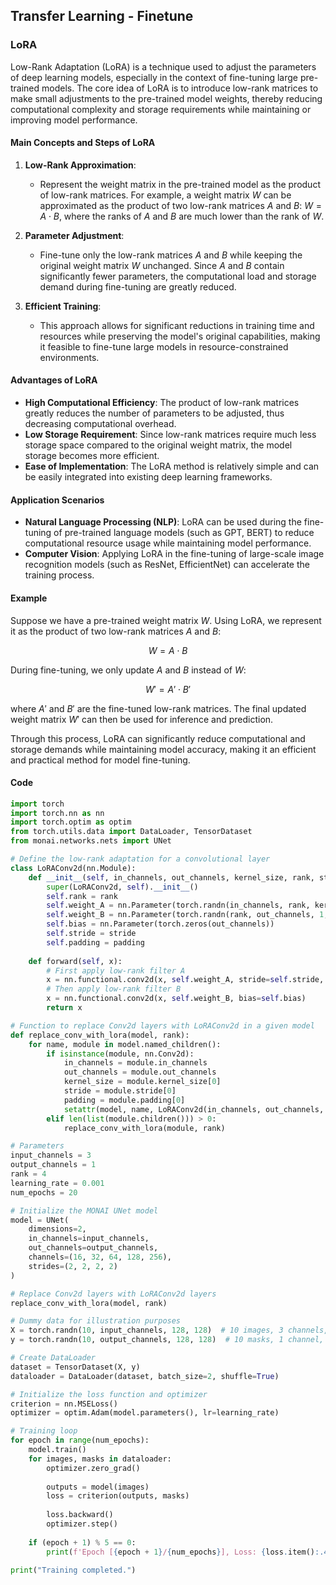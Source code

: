 

## Transfer Learning - Finetune

### LoRA

Low-Rank Adaptation (LoRA) is a technique used to adjust the parameters of deep learning models, especially in the context of fine-tuning large pre-trained models. The core idea of LoRA is to introduce low-rank matrices to make small adjustments to the pre-trained model weights, thereby reducing computational complexity and storage requirements while maintaining or improving model performance.

#### Main Concepts and Steps of LoRA

1. **Low-Rank Approximation**:
   - Represent the weight matrix in the pre-trained model as the product of low-rank matrices. For example, a weight matrix $W$ can be approximated as the product of two low-rank matrices $A$ and $B$: $W = A \cdot B$, where the ranks of $A$ and $B$ are much lower than the rank of $W$.

2. **Parameter Adjustment**:
   - Fine-tune only the low-rank matrices $A$ and $B$ while keeping the original weight matrix $W$ unchanged. Since $A$ and $B$ contain significantly fewer parameters, the computational load and storage demand during fine-tuning are greatly reduced.

3. **Efficient Training**:
   - This approach allows for significant reductions in training time and resources while preserving the model's original capabilities, making it feasible to fine-tune large models in resource-constrained environments.

#### Advantages of LoRA

- **High Computational Efficiency**: The product of low-rank matrices greatly reduces the number of parameters to be adjusted, thus decreasing computational overhead.
- **Low Storage Requirement**: Since low-rank matrices require much less storage space compared to the original weight matrix, the model storage becomes more efficient.
- **Ease of Implementation**: The LoRA method is relatively simple and can be easily integrated into existing deep learning frameworks.

#### Application Scenarios

- **Natural Language Processing (NLP)**: LoRA can be used during the fine-tuning of pre-trained language models (such as GPT, BERT) to reduce computational resource usage while maintaining model performance.
- **Computer Vision**: Applying LoRA in the fine-tuning of large-scale image recognition models (such as ResNet, EfficientNet) can accelerate the training process.

#### Example

Suppose we have a pre-trained weight matrix $W$. Using LoRA, we represent it as the product of two low-rank matrices $A$ and $B$:

$$ W = A \cdot B $$

During fine-tuning, we only update $A$ and $B$ instead of $W$:

$$ W' = A' \cdot B' $$

where $A'$ and $B'$ are the fine-tuned low-rank matrices. The final updated weight matrix $W'$ can then be used for inference and prediction.

Through this process, LoRA can significantly reduce computational and storage demands while maintaining model accuracy, making it an efficient and practical method for model fine-tuning.

#### Code

```python
import torch
import torch.nn as nn
import torch.optim as optim
from torch.utils.data import DataLoader, TensorDataset
from monai.networks.nets import UNet

# Define the low-rank adaptation for a convolutional layer
class LoRAConv2d(nn.Module):
    def __init__(self, in_channels, out_channels, kernel_size, rank, stride=1, padding=0):
        super(LoRAConv2d, self).__init__()
        self.rank = rank
        self.weight_A = nn.Parameter(torch.randn(in_channels, rank, kernel_size, kernel_size))
        self.weight_B = nn.Parameter(torch.randn(rank, out_channels, 1, 1))
        self.bias = nn.Parameter(torch.zeros(out_channels))
        self.stride = stride
        self.padding = padding
        
    def forward(self, x):
        # First apply low-rank filter A
        x = nn.functional.conv2d(x, self.weight_A, stride=self.stride, padding=self.padding)
        # Then apply low-rank filter B
        x = nn.functional.conv2d(x, self.weight_B, bias=self.bias)
        return x

# Function to replace Conv2d layers with LoRAConv2d in a given model
def replace_conv_with_lora(model, rank):
    for name, module in model.named_children():
        if isinstance(module, nn.Conv2d):
            in_channels = module.in_channels
            out_channels = module.out_channels
            kernel_size = module.kernel_size[0]
            stride = module.stride[0]
            padding = module.padding[0]
            setattr(model, name, LoRAConv2d(in_channels, out_channels, kernel_size, rank, stride, padding))
        elif len(list(module.children())) > 0:
            replace_conv_with_lora(module, rank)

# Parameters
input_channels = 3
output_channels = 1
rank = 4
learning_rate = 0.001
num_epochs = 20

# Initialize the MONAI UNet model
model = UNet(
    dimensions=2,
    in_channels=input_channels,
    out_channels=output_channels,
    channels=(16, 32, 64, 128, 256),
    strides=(2, 2, 2, 2)
)

# Replace Conv2d layers with LoRAConv2d layers
replace_conv_with_lora(model, rank)

# Dummy data for illustration purposes
X = torch.randn(10, input_channels, 128, 128)  # 10 images, 3 channels, 128x128 resolution
y = torch.randn(10, output_channels, 128, 128)  # 10 masks, 1 channel, 128x128 resolution

# Create DataLoader
dataset = TensorDataset(X, y)
dataloader = DataLoader(dataset, batch_size=2, shuffle=True)

# Initialize the loss function and optimizer
criterion = nn.MSELoss()
optimizer = optim.Adam(model.parameters(), lr=learning_rate)

# Training loop
for epoch in range(num_epochs):
    model.train()
    for images, masks in dataloader:
        optimizer.zero_grad()
        
        outputs = model(images)
        loss = criterion(outputs, masks)
        
        loss.backward()
        optimizer.step()
    
    if (epoch + 1) % 5 == 0:
        print(f'Epoch [{epoch + 1}/{num_epochs}], Loss: {loss.item():.4f}')

print("Training completed.")
```

